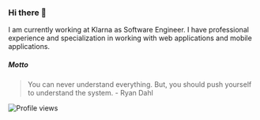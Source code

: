 ### Hi there 👋

I am currently working at Klarna as Software Engineer. I have professional experience and specialization in working with web applications and mobile applications.

##### Motto
> You can never understand everything. But, you should push yourself to understand the system. - Ryan Dahl

![Profile views](https://pxhlhrljb3.execute-api.eu-central-1.amazonaws.com/dev/count?v)
